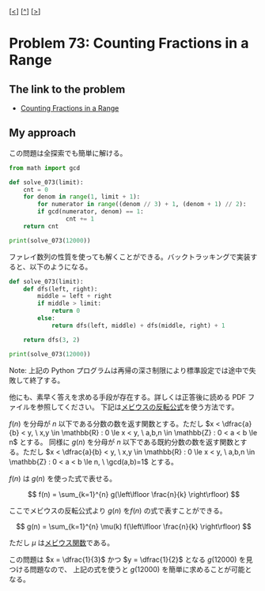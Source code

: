\[[<](./p0072.md)] \[[^](../README_ja.md)] \[[>](./p0074.md)]

# Problem 73: Counting Fractions in a Range

## The link to the problem

- [Counting Fractions in a Range](https://projecteuler.net/problem=73)

## My approach

この問題は全探索でも簡単に解ける。

```python
from math import gcd

def solve_073(limit):
    cnt = 0
    for denom in range(1, limit + 1):
        for numerator in range((denom // 3) + 1, (denom + 1) // 2):
	    if gcd(numerator, denom) == 1:
                cnt += 1
    return cnt

print(solve_073(12000))
```

ファレイ数列の性質を使っても解くことができる。バックトラッキングで実装すると、以下のようになる。

```python
def solve_073(limit):
    def dfs(left, right):
        middle = left + right
        if middle > limit:
            return 0
        else:
            return dfs(left, middle) + dfs(middle, right) + 1

    return dfs(3, 2)

print(solve_073(12000))
```

Note: 上記の Python プログラムは再帰の深さ制限により標準設定では途中で失敗して終了する。

他にも、素早く答えを求める手段が存在する。詳しくは正答後に読める PDF ファイルを参照してください。
下記は[メビウスの反転公式](https://en.wikipedia.org/wiki/M%C3%B6bius_inversion_formula)を使う方法です。

$f(n)$ を分母が $n$ 以下である分数の数を返す関数とする。ただし $x < \dfrac{a}{b} < y, \ x,y \in \mathbb{R} : 0 \le x < y, \ a,b,n \in \mathbb{Z} : 0 < a < b \le n$ とする。
同様に $g(n)$ を分母が $n$ 以下である既約分数の数を返す関数とする。ただし $x < \dfrac{a}{b} < y, \ x,y \in \mathbb{R} : 0 \le x < y, \ a,b,n \in \mathbb{Z} : 0 < a < b \le n, \ \gcd(a,b)=1$ とする。

$f(n)$ は $g(n)$ を使った式で表せる。

$$
f(n) = \sum_{k=1}^{n} g(\left\lfloor \frac{n}{k} \right\rfloor)
$$

ここでメビウスの反転公式より $g(n)$ を$f(n)$ の式で表すことができる。

$$
g(n) = \sum_{k=1}^{n} \mu(k) f(\left\lfloor \frac{n}{k} \right\rfloor)
$$

ただし $\mu$ は[メビウス関数](https://en.wikipedia.org/wiki/M%C3%B6bius_function)である。

この問題は $x = \dfrac{1}{3}$ かつ $y = \dfrac{1}{2}$ となる $g(12000)$ を見つける問題なので、
上記の式を使うと $g(12000)$ を簡単に求めることが可能となる。
